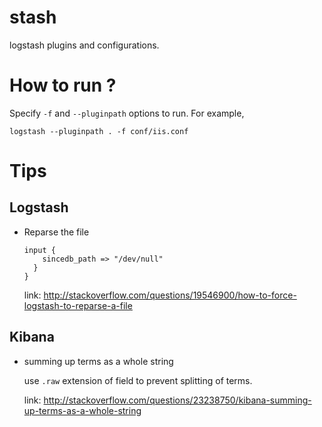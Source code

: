 stash
=====

logstash plugins and configurations.


# How to run ?

Specify `-f` and `--pluginpath` options to run. For example,

  ```
  logstash --pluginpath . -f conf/iis.conf
  ```

# Tips

## Logstash

* Reparse the file

  ```
  input {
      sincedb_path => "/dev/null"
    }
  }
  ```

  link: http://stackoverflow.com/questions/19546900/how-to-force-logstash-to-reparse-a-file

## Kibana

* summing up terms as a whole string

  use `.raw` extension of field to prevent splitting of terms.

  link: http://stackoverflow.com/questions/23238750/kibana-summing-up-terms-as-a-whole-string
